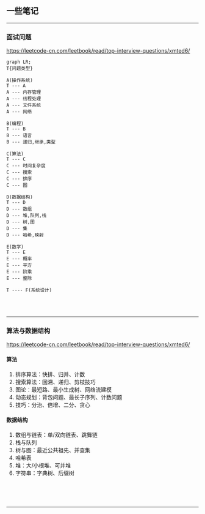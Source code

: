<!-- @import "_pre.css" -->

## 一些笔记
<hr class=short>

### 面试问题

https://leetcode-cn.com/leetbook/read/top-interview-questions/xmted6/

```mermaid
graph LR;
T{问题类型}

A(操作系统)
T --- A
A --- 内存管理
A --- 线程处理
A --- 文件系统
A --- 网络

B(编程)
T --- B
B --- 语言
B --- 递归,继承,类型

C(算法)
T --- C
C --- 时间复杂度
C --- 搜索
C --- 排序
C --- 图

D(数据结构)
T --- D
D --- 数组
D --- 堆,队列,栈
D --- 树,图
D --- 集
D --- 哈希,映射

E(数学)
T --- E
E --- 概率
E --- 平方
E --- 阶乘
E --- 整除

T ---- F(系统设计)

```

<br><br><hr class=short>

### 算法与数据结构

https://leetcode-cn.com/leetbook/read/top-interview-questions/xmted6/

#### 算法

1. 排序算法：快排、归并、计数
2. 搜索算法：回溯、递归、剪枝技巧
3. 图论：最短路、最小生成树、网络流建模
4. 动态规划：背包问题、最长子序列、计数问题
5. 技巧：分治、倍增、二分、贪心

#### 数据结构

1. 数组与链表：单/双向链表、跳舞链
2. 栈与队列
3. 树与图：最近公共祖先、并查集
4. 哈希表
5. 堆：大/小根堆、可并堆
6. 字符串：字典树、后缀树

<br>
<br>
<br>

---
